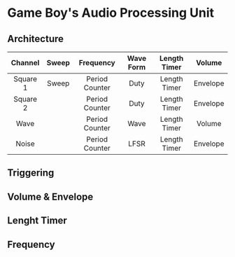 # Game Boy's Audio Processing Unit

## Architecture

| Channel | Sweep | Frequency | Wave Form | Length Timer | Volume |
|:---:|:---:|:---:|:---:|:---:|:---:|
| Square 1 | Sweep | Period Counter | Duty | Length Timer | Envelope |
| Square 2 |  | Period Counter | Duty | Length Timer | Envelope |
| Wave |  | Period Counter | Wave | Length Timer | Volume |
| Noise |  | Period Counter | LFSR | Length Timer | Envelope |

## Triggering

## Volume & Envelope

## Lenght Timer

## Frequency
